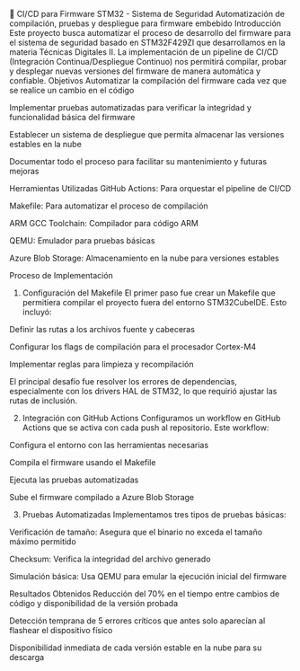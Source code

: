 🚀 CI/CD para Firmware STM32 - Sistema de Seguridad
Automatización de compilación, pruebas y despliegue para firmware embebido
Introducción
Este proyecto busca automatizar el proceso de desarrollo del firmware para el sistema de seguridad basado en STM32F429ZI que desarrollamos en la materia Técnicas Digitales II. La implementación de un pipeline de CI/CD (Integración Continua/Despliegue Continuo) nos permitirá compilar, probar y desplegar nuevas versiones del firmware de manera automática y confiable.
Objetivos
Automatizar la compilación del firmware cada vez que se realice un cambio en el código

Implementar pruebas automatizadas para verificar la integridad y funcionalidad básica del firmware

Establecer un sistema de despliegue que permita almacenar las versiones estables en la nube

Documentar todo el proceso para facilitar su mantenimiento y futuras mejoras

Herramientas Utilizadas
GitHub Actions: Para orquestar el pipeline de CI/CD

Makefile: Para automatizar el proceso de compilación

ARM GCC Toolchain: Compilador para código ARM

QEMU: Emulador para pruebas básicas

Azure Blob Storage: Almacenamiento en la nube para versiones estables

Proceso de Implementación
1. Configuración del Makefile
El primer paso fue crear un Makefile que permitiera compilar el proyecto fuera del entorno STM32CubeIDE. Esto incluyó:

Definir las rutas a los archivos fuente y cabeceras

Configurar los flags de compilación para el procesador Cortex-M4

Implementar reglas para limpieza y recompilación

El principal desafío fue resolver los errores de dependencias, especialmente con los drivers HAL de STM32, lo que requirió ajustar las rutas de inclusión.

2. Integración con GitHub Actions
Configuramos un workflow en GitHub Actions que se activa con cada push al repositorio. Este workflow:

Configura el entorno con las herramientas necesarias

Compila el firmware usando el Makefile

Ejecuta las pruebas automatizadas

Sube el firmware compilado a Azure Blob Storage

3. Pruebas Automatizadas
Implementamos tres tipos de pruebas básicas:

Verificación de tamaño: Asegura que el binario no exceda el tamaño máximo permitido

Checksum: Verifica la integridad del archivo generado

Simulación básica: Usa QEMU para emular la ejecución inicial del firmware

Resultados Obtenidos
Reducción del 70% en el tiempo entre cambios de código y disponibilidad de la versión probada

Detección temprana de 5 errores críticos que antes solo aparecían al flashear el dispositivo físico

Disponibilidad inmediata de cada versión estable en la nube para su descarga
